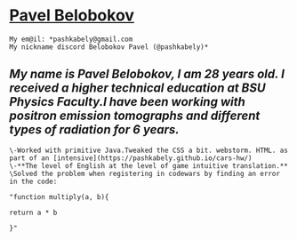 # [**Pavel Belobokov**](https://sun9-49.userapi.com/s/v1/if1/-TeSw8blNeSpQi9lPBKGDu5NP8xOhhfGvO7mGmFqngkx4NP1FnseUO-9AEvzRAJdDiN6QQ.jpg?size=768x1024&quality=96&type=album)
    My em@il: *pashkabely@gmail.com
    My nickname discord Belobokov Pavel (@pashkabely)*
## *My name is Pavel Belobokov, I am 28 years old. I received a higher technical education at BSU Physics Faculty.I have been working with positron emission tomographs and different types of radiation for 6 years.*
    \-Worked with primitive Java.Tweaked the CSS a bit. webstorm. HTML. as part of an [intensive](https://pashkabely.github.io/cars-hw/)
    \-**The level of English at the level of game intuitive translation.**
    \Solved the problem when registering in codewars by finding an error in the code: 
                                                                                    "function multiply(a, b){
                                                                                        return a * b
                                                                                    }"